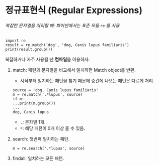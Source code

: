 # 	정규표현식 (Regular Expressions)
###### 복잡한 문자열을 처리할 때: 파이썬에서는 표준 모듈 `re` 를 사용.

```
import re
result = re.match('dog', 'dog, Canis lupus familiaris')
print(result.group())
```
복잡하거나 자주 사용될 땐 **컴파일**을 이용하자.

1. match: 패턴과 문자열을 비교해서 일치하면 Match object를 반환.
	- 시작부터 일치하는 패턴을 찾기 때문에 중간에 나오는 패턴은 다르게 처리.

	```
	source = 'dog, Canis lupus familiaris'
	m = re.match('.*lupus', source)
	if m:
	...print(m.group())
	...
	dog, Canis lupus
	```
	* `.`: 문자열 1개.
	* `*`: 해당 패턴이 0개 이상 올 수 있음.
2. search: 첫번째 일치하는 패턴.
	```
	m = re.search('.*lupus', source)
	```
3. findall: 일치하는 모든 패턴.
